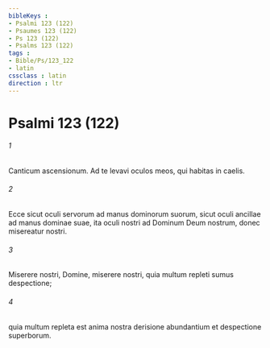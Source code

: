 ```yaml
---
bibleKeys : 
- Psalmi 123 (122)
- Psaumes 123 (122)
- Ps 123 (122)
- Psalms 123 (122)
tags : 
- Bible/Ps/123_122
- latin
cssclass : latin
direction : ltr
---
```


# Psalmi 123 (122)

###### 1
Canticum ascensionum. Ad te levavi oculos meos, qui habitas in caelis.
###### 2
Ecce sicut oculi servorum ad manus dominorum suorum, sicut oculi ancillae ad manus dominae suae, ita oculi nostri ad Dominum Deum nostrum, donec misereatur nostri.
###### 3
Miserere nostri, Domine, miserere nostri, quia multum repleti sumus despectione;
###### 4
quia multum repleta est anima nostra derisione abundantium et despectione superborum.

